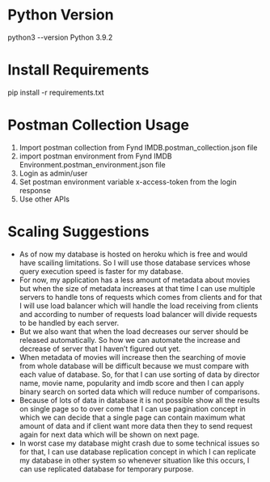 # Python Version
python3 --version
Python 3.9.2

# Install Requirements
pip install -r requirements.txt

# Postman Collection Usage
1. Import postman collection from Fynd IMDB.postman_collection.json file
2. import postman environment from Fynd IMDB Environment.postman_environment.json file
3. Login as admin/user
4. Set postman environment variable x-access-token from the login response
5. Use other APIs

# Scaling Suggestions
* As of now my database is hosted on heroku which is free and would have scailing limitations. So I will use those database services whose query execution speed is faster for my database.
* For now, my application has a less amount of metadata about movies but when the size of metadata increases at that time I can use multiple servers to handle tons of requests which comes from clients and for that I will use load balancer which will handle the load receiving from clients and according to number of requests load balancer will divide requests to be handled by each server.
* But we also want that when the load decreases our server should be released automatically. So how we can automate the increase and decrease of server that I haven’t figured out yet.
* When metadata of movies will increase then the searching of movie from whole database will be difficult because we must compare with each value of database. So, for that I can use sorting of data by director name, movie name, popularity and imdb score and then I can apply binary search on sorted data which will reduce number of comparisons.
* Because of lots of data in database it is not possible show all the results on single page so to over come that I can use pagination concept in which we can decide that a single page can contain maximum what amount of data and if client want more data then they to send request again for next data which will be shown on next page.
* In worst case my database might crash due to some technical issues so for that, I can use database replication concept in which I can replicate my database in other system so whenever situation like this occurs, I can use replicated database for temporary purpose.
